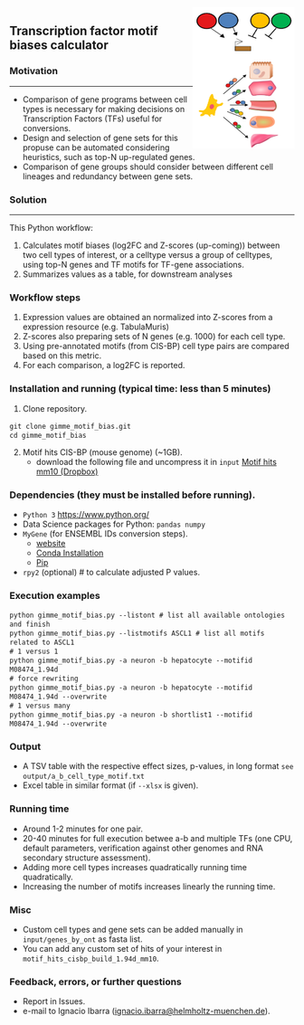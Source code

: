 <img src="./about/logo.png" width="180px" height="250px" align="right">

## **Transcription factor motif biases calculator**

### Motivation
---------------------------------------------------------
- Comparison of gene programs between cell types is necessary for making decisions on Transcription Factors (TFs) useful for conversions.
- Design and selection of gene sets for this propuse can be automated considering heuristics, such as top-N up-regulated genes.
- Comparison of gene groups should consider between different cell lineages and redundancy between gene sets.

### Solution
----------------

This Python workflow:
1. Calculates motif biases (log2FC and Z-scores (up-coming)) between two cell types of interest, or a celltype versus a group of celltypes,
using top-N genes and TF motifs for TF-gene associations.
2. Summarizes values as a table, for downstream analyses


### Workflow steps
1. Expression values are obtained an normalized into Z-scores from a expression resource (e.g. TabulaMuris)
2. Z-scores also preparing sets of N genes (e.g. 1000) for each cell type.
3. Using pre-annotated motifs (from CIS-BP) cell type pairs are compared based on this metric.
4. For each comparison, a log2FC is reported.

### Installation and running (typical time: less than 5 minutes)

1. Clone repository.
```
git clone gimme_motif_bias.git
cd gimme_motif_bias
```
2. Motif hits CIS-BP (mouse genome) (~1GB).
    - download the following file and uncompress it in `input`
[Motif hits mm10 (Dropbox)](https://www.dropbox.com/s/krqpe8lluw4otma/motif_hits_cisbp_build_1.94d_mm10.zip?dl=0)

### Dependencies (they must be installed before running).
- `Python 3` https://www.python.org/
- Data Science packages for Python: `pandas numpy`
- `MyGene` (for ENSEMBL IDs conversion steps).
    - [website](http://docs.mygene.info/projects/mygene-py/en/latest/)
    - [Conda Installation](https://anaconda.org/bioconda/mygene)
    - [Pip](https://pypi.org/project/mygene/)
- `rpy2` (optional) # to calculate adjusted P values.

### Execution examples
```
python gimme_motif_bias.py --listont # list all available ontologies and finish
python gimme_motif_bias.py --listmotifs ASCL1 # list all motifs related to ASCL1
# 1 versus 1
python gimme_motif_bias.py -a neuron -b hepatocyte --motifid M08474_1.94d 
# force rewriting
python gimme_motif_bias.py -a neuron -b hepatocyte --motifid M08474_1.94d --overwrite
# 1 versus many
python gimme_motif_bias.py -a neuron -b shortlist1 --motifid M08474_1.94d --overwrite
```

### Output
- A TSV table with the respective effect sizes, p-values, in long format `see output/a_b_cell_type_motif.txt`
- Excel table in similar format (if `--xlsx` is given).

### Running time
- Around 1-2 minutes for one pair.
- 20-40 minutes for full execution betwee a-b and multiple TFs (one CPU, default parameters, verification against other genomes and
RNA secondary structure assessment).
- Adding more cell types increases quadratically running time quadratically.
- Increasing the number of motifs increases linearly the running time.

### Misc
- Custom cell types and gene sets can be added manually in `input/genes_by_ont` as fasta list.
- You can add any custom set of hits of your interest in `motif_hits_cisbp_build_1.94d_mm10`.

### Feedback, errors, or further questions
- Report in Issues.
- e-mail to Ignacio Ibarra (ignacio.ibarra@helmholtz-muenchen.de).